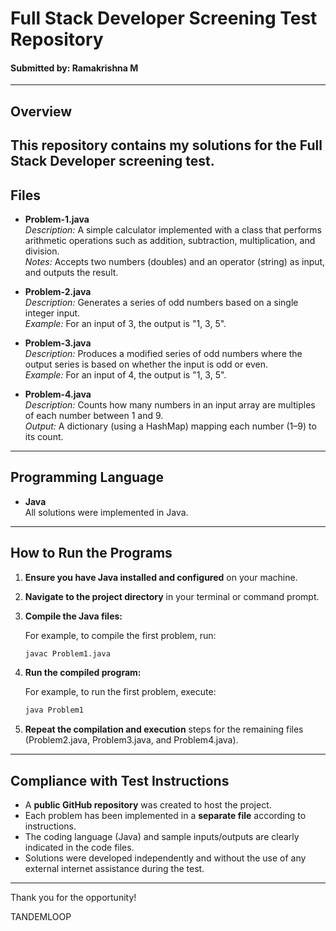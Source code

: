 # Full Stack Developer Screening Test Repository

#### Submitted by: Ramakrishna M

---

## Overview

This repository contains my solutions for the Full Stack Developer screening test.
---

## Files

- **Problem-1.java**  
  *Description:* A simple calculator implemented with a class that performs arithmetic operations such as addition, subtraction, multiplication, and division.  
  *Notes:* Accepts two numbers (doubles) and an operator (string) as input, and outputs the result.  

- **Problem-2.java**  
  *Description:* Generates a series of odd numbers based on a single integer input.  
  *Example:* For an input of 3, the output is "1, 3, 5".  

- **Problem-3.java**  
  *Description:* Produces a modified series of odd numbers where the output series is based on whether the input is odd or even.  
  *Example:* For an input of 4, the output is "1, 3, 5".    

- **Problem-4.java**  
  *Description:* Counts how many numbers in an input array are multiples of each number between 1 and 9.  
  *Output:* A dictionary (using a HashMap) mapping each number (1–9) to its count.  

---

## Programming Language

- **Java**  
  All solutions were implemented in Java.

---

## How to Run the Programs

1. **Ensure you have Java installed and configured** on your machine.

2. **Navigate to the project directory** in your terminal or command prompt.

3. **Compile the Java files:**

   For example, to compile the first problem, run:
   ```bash
   javac Problem1.java
   ```

4. **Run the compiled program:**

   For example, to run the first problem, execute:
   ```bash
   java Problem1
   ```

5. **Repeat the compilation and execution** steps for the remaining files (Problem2.java, Problem3.java, and Problem4.java).

---

## Compliance with Test Instructions

- A **public GitHub repository** was created to host the project.
- Each problem has been implemented in a **separate file** according to instructions.
- The coding language (Java) and sample inputs/outputs are clearly indicated in the code files.
- Solutions were developed independently and without the use of any external internet assistance during the test.

---

 Thank you for the opportunity!

TANDEMLOOP
